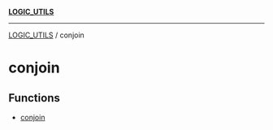 [**LOGIC_UTILS**](../README.md)

***

[LOGIC_UTILS](../README.md) / conjoin

# conjoin

## Functions

- [conjoin](functions/conjoin.md)
